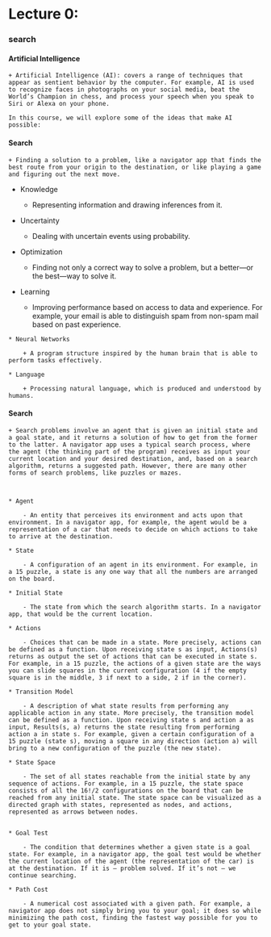 # Lecture 0:
###    search

#### Artificial Intelligence

    + Artificial Intelligence (AI): covers a range of techniques that appear as sentient behavior by the computer. For example, AI is used to recognize faces in photographs on your social media, beat the World’s Champion in chess, and process your speech when you speak to Siri or Alexa on your phone.

    In this course, we will explore some of the ideas that make AI possible:

####  Search

    + Finding a solution to a problem, like a navigator app that finds the best route from your origin to the destination, or like playing a game and figuring out the next move.

   *  Knowledge
      -  Representing information and drawing inferences from it.

   *  Uncertainty
        - Dealing with uncertain events using probability.

   *  Optimization

        - Finding not only a correct way to solve a problem, but a better—or the best—way to solve it.

   *  Learning

        + Improving performance based on access to data and experience. For example, your email is able to distinguish spam from non-spam mail based on past experience.

    * Neural Networks

        + A program structure inspired by the human brain that is able to perform tasks effectively.

    * Language

        + Processing natural language, which is produced and understood by humans.

#### Search

    + Search problems involve an agent that is given an initial state and a goal state, and it returns a solution of how to get from the former to the latter. A navigator app uses a typical search process, where the agent (the thinking part of the program) receives as input your current location and your desired destination, and, based on a search algorithm, returns a suggested path. However, there are many other forms of search problems, like puzzles or mazes.



    * Agent

        - An entity that perceives its environment and acts upon that environment. In a navigator app, for example, the agent would be a representation of a car that needs to decide on which actions to take to arrive at the destination.

    * State

        - A configuration of an agent in its environment. For example, in a 15 puzzle, a state is any one way that all the numbers are arranged on the board.

    * Initial State

        - The state from which the search algorithm starts. In a navigator app, that would be the current location.

    * Actions

        - Choices that can be made in a state. More precisely, actions can be defined as a function. Upon receiving state s as input, Actions(s) returns as output the set of actions that can be executed in state s. For example, in a 15 puzzle, the actions of a given state are the ways you can slide squares in the current configuration (4 if the empty square is in the middle, 3 if next to a side, 2 if in the corner).

    * Transition Model

        - A description of what state results from performing any applicable action in any state. More precisely, the transition model can be defined as a function. Upon receiving state s and action a as input, Results(s, a) returns the state resulting from performing action a in state s. For example, given a certain configuration of a 15 puzzle (state s), moving a square in any direction (action a) will bring to a new configuration of the puzzle (the new state).

    * State Space

        - The set of all states reachable from the initial state by any sequence of actions. For example, in a 15 puzzle, the state space consists of all the 16!/2 configurations on the board that can be reached from any initial state. The state space can be visualized as a directed graph with states, represented as nodes, and actions, represented as arrows between nodes.
    

    * Goal Test

        - The condition that determines whether a given state is a goal state. For example, in a navigator app, the goal test would be whether the current location of the agent (the representation of the car) is at the destination. If it is — problem solved. If it’s not — we continue searching.

    * Path Cost

        - A numerical cost associated with a given path. For example, a navigator app does not simply bring you to your goal; it does so while minimizing the path cost, finding the fastest way possible for you to get to your goal state.


